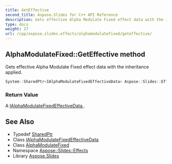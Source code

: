 ```yaml
---
title: GetEffective
second_title: Aspose.Slides for C++ API Reference
description: Gets effective Alpha Modulate Fixed effect data with the inheritance applied.
type: docs
weight: 27
url: /cpp/aspose.slides.effects/alphamodulatefixed/geteffective/
---
```

## AlphaModulateFixed::GetEffective method


Gets effective Alpha Modulate Fixed effect data with the inheritance applied.

```cpp
System::SharedPtr<IAlphaModulateFixedEffectiveData> Aspose::Slides::Effects::AlphaModulateFixed::GetEffective() override
```


### Return Value

A [IAlphaModulateFixedEffectiveData ](../../ialphamodulatefixedeffectivedata/).

## See Also

* Typedef [SharedPtr](../../../system/sharedptr/)
* Class [IAlphaModulateFixedEffectiveData](../../ialphamodulatefixedeffectivedata/)
* Class [AlphaModulateFixed](../)
* Namespace [Aspose::Slides::Effects](../../)
* Library [Aspose.Slides](../../../)
